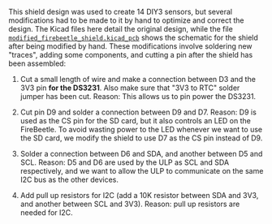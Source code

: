 This shield design was used to create 14 DIY3 sensors, but several modifications had to be made to it by hand to optimize and correct the design. The Kicad files here detail the original design, while the file [`modified_firebeetle_shield.kicad_pcb`](./modified_firebeetle_shield.kicad_pcb) shows the schematic for the shield after being modified by hand. These modifications involve soldering new "traces", adding some components, and cutting a pin after the shield has been assembled:

1. Cut a small length of wire and make a connection between D3 and the 3V3 pin **for the DS3231**. Also make sure that  "3V3 to RTC" solder jumper has been cut. Reason: This allows us to pin power the DS3231.

2. Cut pin D9 and solder a connection between D9 and D7. Reason: D9 is used as the CS pin for the SD card, but it also controls an LED on the FireBeetle. To avoid wasting power to the LED whenever we want to use the SD card, we modify the shield to use D7 as the CS pin instead of D9.

3. Solder a connection between D6 and SDA, and another between D5 and SCL. Reason: D5 and D6 are used by the ULP as SCL and SDA respectively, and we want to allow the ULP to communicate on the same I2C bus as the other devices.

4. Add pull up resistors for I2C (add a 10K resistor between SDA and 3V3, and another between SCL and 3V3). Reason: pull up resistors are needed for I2C.